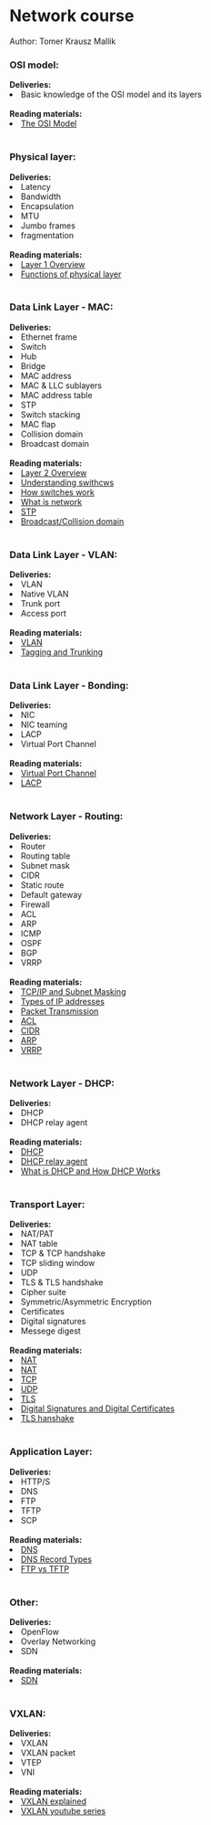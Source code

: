 <h1>Network course</h1>

Author: Tomer Krausz Mallik

<h3>OSI model:</h3>
<b>Deliveries:</b>
<li> Basic knowledge of the OSI model and its layers
<br></br>
<b>Reading materials:</b>
<li> <a href="https://www.howtonetwork.org/design/ccda/chapter-1-network-fundamentals/network-fundamentals-the-osi-model/"> The OSI Model </a> 
<br></br>
  
<h3>Physical layer:</h3>
<b>Deliveries:</b>
<li> Latency
<li> Bandwidth
<li> Encapsulation
<li> MTU
<li> Jumbo frames
<li> fragmentation
<br></br>
<b>Reading materials:</b>
<li> <a href="https://www.youtube.com/watch?v=6OWF-RoQAg4"> Layer 1 Overview </a>
<li> <a href="https://www.includehelp.com/computer-networks/functions-of-physical-layer-in-the-osi-model.aspx"> Functions of physical layer </a>
<br></br>
  
<h3>Data Link Layer - MAC:</h3>
<b>Deliveries:</b>
<li> Ethernet frame
<li> Switch
<li> Hub
<li> Bridge
<li> MAC address
<li> MAC & LLC sublayers
<li> MAC address table
<li> STP
<li> Switch stacking
<li> MAC flap
<li> Collision domain
<li> Broadcast domain
<br></br>
<b>Reading materials:</b>
<li><a href="https://www.youtube.com/watch?v=pi7mMjiixiY"> Layer 2 Overview</a>
<li><a href="https://www.youtube.com/watch?v=9yYqNqTNnqI"> Understanding swithcws</a>
<li><a href="https://www.globalknowledge.com/us-en/resources/resource-library/articles/how-switches-work/"> How switches work</a>
<li><a href="https://study-ccna.com/what-is-a-network/"> What is network </a>
<li><a href="https://networklessons.com/spanning-tree/introduction-to-spanning-tree"> STP </a>
<li><a href="https://www.youtube.com/watch?v=ck3gx9HB9-k&list=PLSNNzog5eydtmcbcbc1b8pVRkgre3vNUy"> Broadcast/Collision domain </a> 
<br></br>

<h3>Data Link Layer - VLAN: </h3>
<b>Deliveries:</b>
<li> VLAN 
<li> Native VLAN
<li> Trunk port
<li> Access port
<br></br>
<b>Reading materials:</b>
<li> <a href="https://www.practicalnetworking.net/stand-alone/vlans/"> VLAN </a>
<li> <a href="https://www.youtube.com/watch?v=vE5gvbmR8jg"> Tagging and Trunking </a>
<br></br>

<h3>Data Link Layer - Bonding: </h3>
<b>Deliveries:</b>
<li> NIC 
<li> NIC teaming
<li> LACP
<li> Virtual Port Channel
<br></br>
<b>Reading materials:</b>
<li> <a href="https://networkdirection.net/articles/virtual-port-channels-vpc/virtualportchannels/"> Virtual Port Channel </a>
<li> <a href="https://www.youtube.com/watch?v=EnqygxhgSoI"> LACP </a>  
<br></br>
 
<h3>Network Layer - Routing:</h3>
<b>Deliveries:</b>
<li> Router
<li> Routing table
<li> Subnet mask
<li> CIDR
<li> Static route
<li> Default gateway
<li> Firewall
<li> ACL
<li> ARP
<li> ICMP
<li> OSPF
<li> BGP
<li> VRRP
<br></br>
<b>Reading materials:</b>
<li><a href="https://www.youtube.com/watch?v=EkNq4TrHP_U"> TCP/IP and Subnet Masking</a>
<li><a href="https://study-ccna.com/types-of-ip-addresses/"> Types of IP addresses</a>
<li><a href="https://www.youtube.com/watch?v=U9arSNHLgsc"> Packet Transmission</a>
<li><a href="https://www.ittsystems.com/access-control-list-acl/"> ACL </a>
<li><a href="https://www.youtube.com/watch?v=Q1U9wVXRuHA"> CIDR </a>
<li><a href="https://www.practicalnetworking.net/series/arp/traditional-arp/"> ARP </a>  
<li><a href="https://www.juniper.net/documentation/us/en/software/junos/high-availability/topics/concept/vrrp-overview-ha.html"> VRRP </a>    
<br></br>

<h3>Network Layer - DHCP: </h3>
<b>Deliveries:</b>
<li> DHCP 
<li> DHCP relay agent
<br></br>
<b>Reading materials:</b>
<li> <a href="https://www.netmanias.com/en/?m=view&id=techdocs&tag=77&no=5999"> DHCP </a>
<li> <a href="https://www.netmanias.com/en/post/techdocs/6000/dhcp-network-protocol/understanding-dhcp-relay-agents"> DHCP relay agent </a>  
<li> <a href="https://www.thegeekstuff.com/2013/03/dhcp-basics/"> What is DHCP and How DHCP Works </a>
<br></br>

<h3>Transport Layer:</h3>
<b>Deliveries:</b>
<li> NAT/PAT
<li> NAT table
<li> TCP & TCP handshake
<li> TCP sliding window
<li> UDP
<li> TLS & TLS handshake
<li> Cipher suite
<li> Symmetric/Asymmetric Encryption
<li> Certificates
<li> Digital signatures
<li> Messege digest
<br></br>
<b>Reading materials:</b>
<li><a href="https://www.netmanias.com/en/?m=view&id=techdocs&no=6061"> NAT</a>
<li><a href="https://www.practicalnetworking.net/series/nat/nat/"> NAT</a>
<li><a href="https://packetlife.net/blog/2010/jun/7/understanding-tcp-sequence-acknowledgment-numbers/"> TCP</a>
<li><a href="https://www.imperva.com/learn/ddos/udp-user-datagram-protocol/"> UDP</a>
<li><a href="https://www.comparitech.com/blog/information-security/tls-encryption/"> TLS </a>
<li><a href="https://www.youtube.com/watch?v=stsWa9A3sOM"> Digital Signatures and Digital Certificates </a>
<li><a href="https://d1smxttentwwqu.cloudfront.net/wp-content/uploads/2015/07/SSLTLS_handshake.png"> TLS hanshake </a>  
<br></br>

<h3>Application Layer: </h3>
<b>Deliveries:</b>
<li> HTTP/S 
<li> DNS
<li> FTP
<li> TFTP
<li> SCP
<br></br>
<b>Reading materials:</b>
<li> <a href="https://www.youtube.com/watch?v=72snZctFFtA"> DNS </a>
<li> <a href="https://www.farsightsecurity.com/blog/txt-record/dnsrecords-20171201/"> DNS Record Types </a>  
<li> <a href="https://www.youtube.com/watch?v=J7uq7jCrYUg"> FTP vs TFTP </a>
<br></br>

<h3>Other: </h3>
<b>Deliveries:</b>
<li> OpenFlow 
<li> Overlay Networking
<li> SDN
<br></br>
<b>Reading materials:</b>
<li> <a href="https://www.youtube.com/watch?v=2BJyIIIYU8E"> SDN </a>
<br></br>

<h3>VXLAN: </h3>
<b>Deliveries:</b>
<li> VXLAN
<li> VXLAN packet
<li> VTEP
<li> VNI
<br></br>
<b>Reading materials:</b>
<li> <a href="https://medium.com/@NTTICT/vxlan-explained-930cc825a51"> VXLAN explained </a>
<li> <a href="https://www.youtube.com/watch?v=YNqKDI_bnPM&list=PLDQaRcbiSnqFe6pyaSy-Hwj8XRFPgZ5h8"> VXLAN youtube series </a>  
<br></br>
